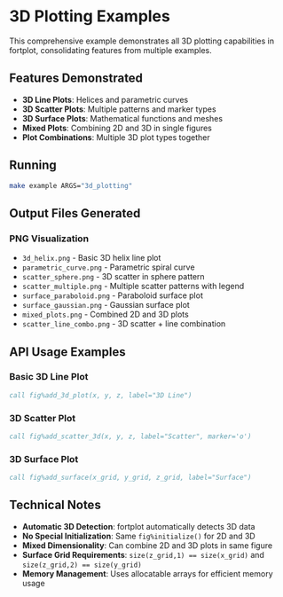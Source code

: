 # 3D Plotting Examples

This comprehensive example demonstrates all 3D plotting capabilities in fortplot, consolidating features from multiple examples.

## Features Demonstrated

- **3D Line Plots**: Helices and parametric curves
- **3D Scatter Plots**: Multiple patterns and marker types
- **3D Surface Plots**: Mathematical functions and meshes
- **Mixed Plots**: Combining 2D and 3D in single figures
- **Plot Combinations**: Multiple 3D plot types together

## Running

```bash
make example ARGS="3d_plotting"
```

## Output Files Generated

### PNG Visualization
- `3d_helix.png` - Basic 3D helix line plot
- `parametric_curve.png` - Parametric spiral curve
- `scatter_sphere.png` - 3D scatter in sphere pattern
- `scatter_multiple.png` - Multiple scatter patterns with legend
- `surface_paraboloid.png` - Paraboloid surface plot
- `surface_gaussian.png` - Gaussian surface plot
- `mixed_plots.png` - Combined 2D and 3D plots
- `scatter_line_combo.png` - 3D scatter + line combination


## API Usage Examples

### Basic 3D Line Plot
```fortran
call fig%add_3d_plot(x, y, z, label="3D Line")
```

### 3D Scatter Plot
```fortran
call fig%add_scatter_3d(x, y, z, label="Scatter", marker='o')
```

### 3D Surface Plot
```fortran
call fig%add_surface(x_grid, y_grid, z_grid, label="Surface")
```

## Technical Notes

- **Automatic 3D Detection**: fortplot automatically detects 3D data
- **No Special Initialization**: Same `fig%initialize()` for 2D and 3D
- **Mixed Dimensionality**: Can combine 2D and 3D plots in same figure
- **Surface Grid Requirements**: `size(z_grid,1) == size(x_grid)` and `size(z_grid,2) == size(y_grid)`
- **Memory Management**: Uses allocatable arrays for efficient memory usage